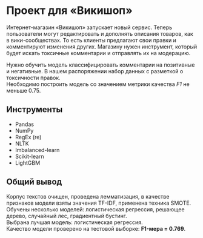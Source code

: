 # Проект для «Викишоп»

Интернет-магазин «Викишоп» запускает новый сервис. Теперь пользователи могут редактировать и дополнять описания товаров, как в вики-сообществах. То есть клиенты предлагают свои правки и комментируют изменения других. Магазину нужен инструмент, который будет искать токсичные комментарии и отправлять их на модерацию. 

Нужно обучить модель классифицировать комментарии на позитивные и негативные. В нашем распоряжении набор данных с разметкой о токсичности правок.  
Необходимо построить модель со значением метрики качества *F1* не меньше 0.75.

## Инструменты
- Pandas
- NumPy
- RegEx (re)
- NLTK
- Imbalanced-learn
- Scikit-learn
- LightGBM

## Общий вывод
Корпус текстов очищен, проведена лемматизация, в качестве признаков модели взяты значения TF-IDF, применена техника SMOTE.  
Обучены несколько моделей: логистическая регрессия, решающее дерево, случайный лес, градиентный бустинг.  
Выбрана лучшая модель: логистическая регрессия.  
Качество модели проверено на тестовой выборке: **F1-мера = 0.769**.